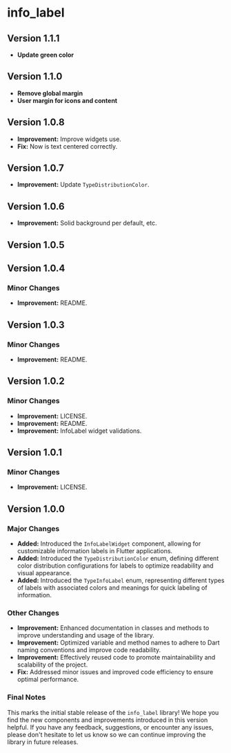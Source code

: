 # info_label

## Version 1.1.1
- **Update green color**

## Version 1.1.0
- **Remove global margin**
- **User margin for icons and content**

## Version 1.0.8
- **Improvement:** Improve widgets use.
- **Fix:** Now is text centered correctly.

## Version 1.0.7
- **Improvement:** Update `TypeDistributionColor`.

## Version 1.0.6
- **Improvement:** Solid background per default, etc.

## Version 1.0.5
## Version 1.0.4
### Minor Changes
- **Improvement:** README.

## Version 1.0.3
### Minor Changes
- **Improvement:** README.


## Version 1.0.2
### Minor Changes

- **Improvement:** LICENSE.
- **Improvement:** README.
- **Improvement:** InfoLabel widget validations.


## Version 1.0.1
### Minor Changes

- **Improvement:** LICENSE.


## Version 1.0.0
### Major Changes

- **Added:** Introduced the `InfoLabelWidget` component, allowing for customizable information labels in Flutter applications.
- **Added:** Introduced the `TypeDistributionColor` enum, defining different color distribution configurations for labels to optimize readability and visual appearance.
- **Added:** Introduced the `TypeInfoLabel` enum, representing different types of labels with associated colors and meanings for quick labeling of information.

### Other Changes

- **Improvement:** Enhanced documentation in classes and methods to improve understanding and usage of the library.
- **Improvement:** Optimized variable and method names to adhere to Dart naming conventions and improve code readability.
- **Improvement:** Effectively reused code to promote maintainability and scalability of the project.
- **Fix:** Addressed minor issues and improved code efficiency to ensure optimal performance.

### Final Notes

This marks the initial stable release of the `info_label` library! We hope you find the new components and improvements introduced in this version helpful. If you have any feedback, suggestions, or encounter any issues, please don't hesitate to let us know so we can continue improving the library in future releases.

